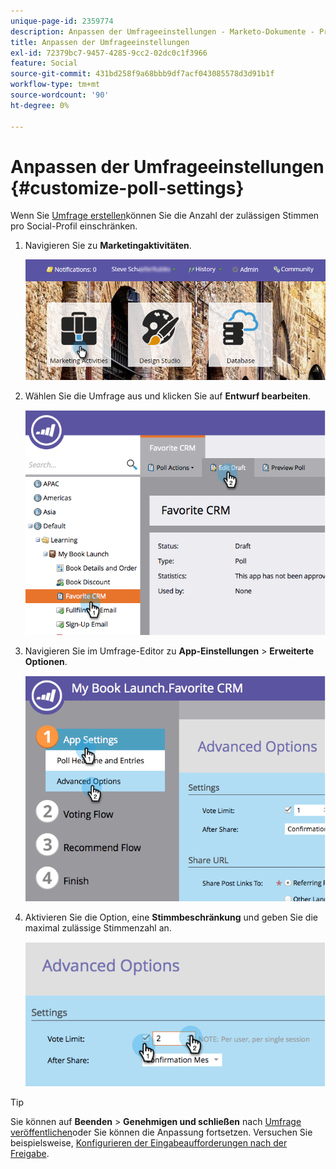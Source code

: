 ```yaml
---
unique-page-id: 2359774
description: Anpassen der Umfrageeinstellungen - Marketo-Dokumente - Produktdokumentation
title: Anpassen der Umfrageeinstellungen
exl-id: 72379bc7-9457-4285-9cc2-02dc0c1f3966
feature: Social
source-git-commit: 431bd258f9a68bbb9df7acf043085578d3d91b1f
workflow-type: tm+mt
source-wordcount: '90'
ht-degree: 0%

---
```


# Anpassen der Umfrageeinstellungen {#customize-poll-settings}

Wenn Sie [Umfrage erstellen](/help/marketo/product-docs/demand-generation/social/creating-a-poll/create-a-poll.md)können Sie die Anzahl der zulässigen Stimmen pro Social-Profil einschränken.

1. Navigieren Sie zu **Marketingaktivitäten**.

   ![](assets/login-marketing-activities.png)

1. Wählen Sie die Umfrage aus und klicken Sie auf **Entwurf bearbeiten**.

   ![](assets/image2014-9-19-10-3a56-3a37.png)

1. Navigieren Sie im Umfrage-Editor zu **App-Einstellungen** > **Erweiterte Optionen**.

   ![](assets/image2014-9-19-10-3a56-3a44.png)

1. Aktivieren Sie die Option, eine **Stimmbeschränkung** und geben Sie die maximal zulässige Stimmenzahl an.

   ![](assets/image2014-9-19-10-3a56-3a54.png)

>[!TIP]
>
>Sie können auf **Beenden** > **Genehmigen und schließen** nach [Umfrage veröffentlichen](/help/marketo/product-docs/demand-generation/social/creating-a-poll/publish-a-poll.md)oder Sie können die Anpassung fortsetzen. Versuchen Sie beispielsweise, [Konfigurieren der Eingabeaufforderungen nach der Freigabe](/help/marketo/product-docs/demand-generation/social/configuring-social-actions/configure-after-share-prompts.md).

